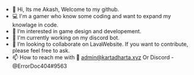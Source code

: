 - 👋 Hi, Its me Akash, Welcome to my github.
- ‍💻 I'm a gamer who know some coding and want to expand my knowlage in code.
- 👀 I’m interested in game design and developement.
- 🌱 I'm currently working on my discord bot.
- 💞️ I’m looking to collaborate on LavaWebsite. If you want to contribute, please feel free to ask.
- 📫 How to reach me with 📧 admin@kartadharta.xyz Or Discord - @ErrorDoc404#9563
